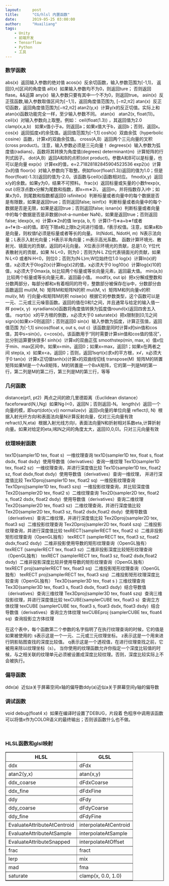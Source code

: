 ```yaml
---
layout:     post
title:      "CG/hlsl 内置函数"
date:       2019-05-25 03:00:00
author:     "Huailiang"
tags:
    - Unity
    - 前端开发
    - Tensorflow
    - Python
    - 工具
---
```



### 数学函数

abs(x)  &nbsp;返回输入参数的绝对值
acos(x) &nbsp;反余切函数，输入参数范围为[-1,1]， 返回[0,π]区间的角度值
all(x)  &nbsp;如果输入参数均不为0，则返回ture； 否则返回flase。&&运算
any(x)  &nbsp;输入参数只要有其中一个不为0，则返回true。
asin(x) &nbsp;反正弦函数,输入参数取值区间为[−1,1]，返回角度值范围为, [−π2,π2]
atan(x) &nbsp;反正切函数，返回角度值范围为[−π2,π2]
atan2(y,x)  &nbsp;计算y/x的反正切值。实际上和atan(x)函数功能完全一样，至少输入参数不同。
atan(x) &nbsp; atan2(x, float(1))。
ceil(x) &nbsp;对输入参数向上取整。例如： ceil(float(1.3)) ，其返回值为2.0
clamp(x,a,b)  &nbsp; 如果x值小于a，则返回a；如果x值大于b，返回b；否则，返回x。
cos(x)  &nbsp;返回弧度x的余弦值。返回值范围为[−1,1]
cosh(x) &nbsp;双曲余弦（hyperbolic cosine）函数，计算x的双曲余弦值。
cross(A,B)  &nbsp;返回两个三元向量的叉积(cross product)。注意，输入参数必须是三元向量！
degrees(x)  &nbsp;输入参数为弧度值(radians)，函数将其转换为角度值(degrees)
determinant(m)  &nbsp;计算矩阵的行列式因子。
dot(A,B)    &nbsp;返回A和B的点积(dot product)。参数A和B可以是标量，也可以是向量
exp(x)  &nbsp;计算ex的值，e=2.71828182845904523536
exp2(x) &nbsp;计算2x的值
floor(x)    &nbsp;对输入参数向下取整。例如floor(float(1.3))返回的值为1.0；但是floor(float(-1.3))返回的值为-2.0。该函数与ceil(x)函数相对应。
fmod(x,y)   &nbsp;返回x/y的余数。如果y为0，结果不可预料。
frac(x) &nbsp;返回标量或矢量的小数frexp(x, out i)将浮点数x分解为尾数和指数，即x=m∗2i， 返回m，并将指数存入i中；如果x为0，则尾数和指数都返回0
isfinite(x) &nbsp;判断标量或者向量中的每个数据是否是有限数，如果是返回true；否则返回false;
isinf(x)    &nbsp;判断标量或者向量中的每个数据是否是无限，如果是返回true；否则返回false;
isnan(x)    &nbsp;判断标量或者向量中的每个数据是否是非数据(not-a-number NaN)，如果是返回true；否则返回false;
ldexp(x, n) &nbsp;计算x∗2n的值
lerp(a, b, f)   &nbsp;计算(1−f)∗a+b∗f或者a+f∗(b−a)的值。即在下限a和上限b之间进行插值，f表示权值。注意，如果a和b是向量，则权值f必须是标量或者等长的向量。
lit(NdotL, NdotH, m)    &nbsp;N表示法向量；L表示入射光向量；H表示半角向量；m表示高光系数。 函数计算环境光、散射光、镜面光的贡献，返回的4元向量。 X位表示环境光的贡献，总是1.0; Y位代表散射光的贡献，如果 N∙L<0，则为0；否则为N∙L Z位代表镜面光的贡献，如果N∙L<0 或者N∙H<0，则位0；否则为(N∙L)m;W位始终位1.0
log(x)  &nbsp;计算ln(x)的值，x必须大于0log2(x)计算log(x)2的值，x必须大于0
log10(x)    &nbsp;计算log(x)10的值，x必须大于0max(a, b)比较两个标量或等长向量元素，返回最大值。
min(a,b)    &nbsp;比较两个标量或等长向量元素，返回最小值。
modf(x, out ip) &nbsp;把x分解成整数和分数两部分，每部分都和x有着相同的符号，整数部分被保存在ip中，分数部分由函数返回
mul(M, N)   &nbsp;矩阵M和矩阵N的积
mul(M, v)   &nbsp;矩阵M和列向量v的积
mul(v, M)   &nbsp;行向量v和矩阵M的积
noise(x)    &nbsp;根据它的参数类型，这个函数可以是一元、二元或三元噪音函数。返回的值在0和1之间，并且通常与给定的输入值一样
pow(x, y)   &nbsp;xyradians(x)函数将角度值转换为弧度值round(x)返回四舍五入值。
rsqrt(x)    &nbsp;x的平方根的倒数，x必须大于0
saturate(x) &nbsp;把x限制到[0,1]之间sign(x)如果x>0则返回1；否则返回0
sin(x)  &nbsp;输入参数为弧度，计算正弦值，返回值范围 为[-1,1]
sincos(float x, out s, out c)   &nbsp;该函数是同时计算x的sin值和cos值，其中s=sin(x)，c=cos(x)。该函数用于“同时需要计算sin值和cos值的情况”，比分别运算要快很多!
sinh(x) &nbsp;计算x的双曲正弦
smoothstep(min, max, x) &nbsp;值x位于min、max区间中。如果x=min，返回0；如果x=max，返回1；如果x在两者之间
step(a, x)  &nbsp;如果x<a，返回0；否则，返回1sqrt(x)求x的平方根，x√，x必须大于0
tan(x)  &nbsp;计算x正切值tanh(x)计算x的双曲线切线
transpose(M)  &nbsp;矩阵M的转置矩阵如果M是一个AxB矩阵，M的转置是一个BxA矩阵，它的第一列是M的第一行，第二列是M的第二行，第三列是M的第三行，等等
 

 
### 几何函数
distance(pt1, pt2)  &nbsp;两点之间的欧几里德距离（Euclidean distance）
faceforward(N,I,Ng) &nbsp;如果Ng∙I<0，返回N；否则返回-N。
length(v)   &nbsp;返回一个向量的模，即sqrt(dot(v,v))
normalize(v)    &nbsp;返回v向量的单位向量
reflect(I, N)   &nbsp;根据入射光纤方向I和表面法向量N计算反射向量，仅对三元向量有效
refract(I,N,eta)    &nbsp;根据入射光线方向I，表面法向量N和折射相对系数eta,计算折射向量。如果对给定的eta,I和N之间的角度太大，返回(0,0,0)。只对三元向量有效
 

### 纹理映射函数
tex1D(sampler1D tex, float s)   &nbsp;一维纹理查询
tex1D(sampler1D tex, float s, float dsdx, float dsdy) &nbsp;使用导数值（derivatives）查询一维纹理
Tex1D(sampler1D tex, float2 sz) &nbsp;一维纹理查询，并进行深度值比较
Tex1D(sampler1D tex, float2 sz, float dsdx,float dsdy) &nbsp;使用导数值（derivatives）查询一维纹理， 并进行深度值比较
Tex1Dproj(sampler1D tex, float2 sq) &nbsp;一维投影纹理查询
Tex1Dproj(sampler1D tex, float3 szq) &nbsp;一维投影纹理查询，并比较深度值
Tex2D(sampler2D tex, float2 s) &nbsp;二维纹理查询
Tex2D(sampler2D tex, float2 s, float2 dsdx, float2 dsdy) &nbsp;使用导数值（derivatives）查询二维纹理
Tex2D(sampler2D tex, float3 sz) &nbsp;二维纹理查询，并进行深度值比较
Tex2D(sampler2D tex, float3 sz, float2 dsdx,float2 dsdy) &nbsp;使用导数值（derivatives）查询二维纹理，并进行深度值比较
Tex2Dproj(sampler2D tex, float3 sq) &nbsp;二维投影纹理查询
Tex2Dproj(sampler2D tex, float4 szq) &nbsp;二维投影纹理查询，并进行深度值比较
texRECT(samplerRECT tex, float2 s) &nbsp;二维非投影矩形纹理查询（OpenGL独有）
texRECT (samplerRECT tex, float3 sz, float2 dsdx,float2 dsdy) &nbsp;二维非投影使用导数的矩形纹理查询（OpenGL独有）
texRECT (samplerRECT tex, float3 sz) &nbsp;二维非投影深度比较矩形纹理查询（OpenGL独有）
texRECT (samplerRECT tex, float3 sz, float2 dsdx,float2 dsdy) &nbsp;二维非投影深度比较并使用导数的矩形纹理查询（OpenGL独有）
texRECT proj(samplerRECT tex, float3 sq) &nbsp;二维投影矩形纹理查询（OpenGL独有）
texRECT proj(samplerRECT tex, float3 szq) &nbsp;二维投影矩形纹理深度比较查询（OpenGL独有）
Tex3D(sampler3D tex, float s )&nbsp;三维纹理查询
Tex3D(sampler3D tex, float3 s, float3 dsdx, float3 dsdy) &nbsp;结合导数值（derivatives）查询三维纹理
Tex3Dproj(sampler3D tex, float4 szq) &nbsp;查询三维投影纹理，并进行深度值比较
texCUBE(samplerCUBE tex, float3 s) &nbsp;查询立方体纹理
texCUBE (samplerCUBE tex, float3 s, float3 dsdx, float3 dsdy) &nbsp;结合导数值（derivatives）查询立方体纹理
texCUBEproj (samplerCUBE tex, float4 sq) &nbsp;查询投影立方体纹理

在这个表中，每个函数第二个参数的名字指明了在执行纹理查询的时候，它的值是如果被使用的:
s表示这是一个一元、二元或三元纹理坐标。
z表示这是一个用来进行阴影贴图查找的深度比较值。
q表示这是一个透视值，在进行纹理查找之前，它被用来除以纹理坐标（s）。
当你使用的纹理函数允许你指定一个深度比较值的时候，与之相关联的纹理单元必须被设置成深度比较纹理。否则，深度比较实际上不会被执行。 

### 偏导函数
ddx(a) &nbsp;近似a关于屏幕空间x轴的偏导数ddy(a)近似a关于屏幕空间y轴的偏导数
 
### 调试函数
void debug(float4 x) &nbsp;如果在编译时设置了DEBUG，片段着 色程序中调用该函数可以将值x作为COLOR语义的最终输出；否则该函数什么也不做。

<br>

### HLSL函数和glsl映射

<table border="1">
 <tr>
    <th>HLSL</th>
    <th>GLSL</th>
</tr>
<tr>
    <td>ddx  </td>
    <td>dFdx</td>
</tr>            
<tr>
    <td>atan2(y,x) </td>
    <td>atan(x,y)</td>
</tr>            
<tr>
    <td>ddx_coarse</td>
    <td>dFdxCoarse</td>
</tr>            
<tr>
    <td>ddx_fine </td>
    <td>dFdxFine</td>
</tr>            
<tr>
    <td>ddy </td>
    <td>dFdy</td>
</tr>            
<tr>
    <td>ddy_coarse</td>
    <td>dFdyCoarse</td>
</tr>            
<tr>
    <td>ddy_fine </td>
    <td>dFdyFine</td>
</tr>            
<tr>
    <td>EvaluateAttributeAtCentroid </td>
    <td>interpolateAtCentroid</td>
</tr>              
<tr>
    <td>EvaluateAttributeAtSample </td>
    <td>interpolateAtSample</td>
</tr>            
 <tr>
    <td>EvaluateAttributeSnapped </td>
    <td>interpolateAtOffset</td>
</tr>                
  <tr>
    <td>frac </td>
    <td>fract</td>
</tr>    
  <tr>
    <td>lerp </td>
    <td>mix</td>
</tr> 
 <tr>
    <td>mad  </td>
    <td>fma</td>
</tr>    
 <tr>
    <td>saturate </td>
    <td>clamp(x, 0.0, 1.0)</td>
</tr>     
</table>